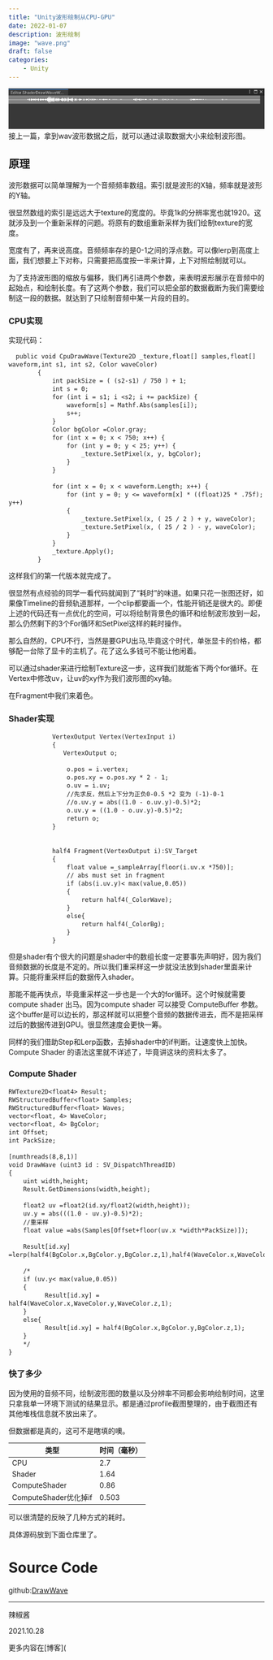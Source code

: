 ```yaml
---
title: "Unity波形绘制从CPU-GPU"
date: 2022-01-07
description: 波形绘制
image: "wave.png"
draft: false
categories:
    - Unity
---
```

![](wave.png)
接上一篇，拿到wav波形数据之后，就可以通过读取数据大小来绘制波形图。

## 原理

波形数据可以简单理解为一个音频频率数组。索引就是波形的X轴，频率就是波形的Y轴。

很显然数组的索引是远远大于texture的宽度的。毕竟1k的分辨率宽也就1920。这就涉及到一个重新采样的问题。将原有的数组重新采样为我们绘制texture的宽度。

宽度有了，再来说高度。音频频率存的是0-1之间的浮点数。可以像lerp到高度上面，我们想要上下对称，只需要把高度按一半来计算，上下对照绘制就可以。

为了支持波形图的缩放与偏移，我们再引进两个参数，来表明波形展示在音频中的起始点，和绘制长度。有了这两个参数，我们可以把全部的数据截断为我们需要绘制这一段的数据。就达到了只绘制音频中某一片段的目的。

### CPU实现

实现代码：

```
  public void CpuDrawWave(Texture2D _texture,float[] samples,float[] waveform,int s1, int s2, Color waveColor)
        {
            int packSize = ( (s2-s1) / 750 ) + 1;
            int s = 0;
            for (int i = s1; i <s2; i += packSize) {
                waveform[s] = Mathf.Abs(samples[i]);
                s++;
            }
            Color bgColor =Color.gray;
            for (int x = 0; x < 750; x++) {
                for (int y = 0; y < 25; y++) {
                    _texture.SetPixel(x, y, bgColor);
                }
            }
 
            for (int x = 0; x < waveform.Length; x++) {
                for (int y = 0; y <= waveform[x] * ((float)25 * .75f); y++) 
                {
                    _texture.SetPixel(x, ( 25 / 2 ) + y, waveColor);
                    _texture.SetPixel(x, ( 25 / 2 ) - y, waveColor);
                }
            }
            _texture.Apply();
        }
```

这样我们的第一代版本就完成了。

很显然有点经验的同学一看代码就闻到了“耗时”的味道。如果只花一张图还好，如果像Timeline的音频轨道那样，一个clip都要画一个，性能开销还是很大的。即便上述的代码还有一点优化的空间，可以将绘制背景色的循环和绘制波形放到一起，那么仍然剩下的3个For循环和SetPixel这样的耗时操作。

那么自然的，CPU不行，当然是要GPU出马,毕竟这个时代，单张显卡的价格，都够配一台除了显卡的主机了。花了这么多钱可不能让他闲着。

可以通过shader来进行绘制Texture这一步，这样我们就能省下两个for循环。在Vertex中修改uv，让uv的xy作为我们波形图的xy轴。

在Fragment中我们来着色。

### Shader实现

```
   			VertexOutput Vertex(VertexInput i)
            {
               VertexOutput o;

                o.pos = i.vertex;
                o.pos.xy = o.pos.xy * 2 - 1;
                o.uv = i.uv;
                //先求反，然后上下分为正负0-0.5 *2 变为 (-1)-0-1
                //o.uv.y = abs((1.0 - o.uv.y)-0.5)*2; 
                o.uv.y = ((1.0 - o.uv.y)-0.5)*2;
                return o;             
            }
                     
            
            half4 Fragment(VertexOutput i):SV_Target
            {
                float value =_sampleArray[floor(i.uv.x *750)];
                // abs must set in fragment
                if (abs(i.uv.y)< max(value,0.05))
                {
                    return half4(_ColorWave);
                }                
                else{
                    return half4(_ColorBg);
                }                                                                                                                                    
            }
```

但是shader有个很大的问题是shader中的数组长度一定要事先声明好，因为我们音频数据的长度是不定的。所以我们重采样这一步就没法放到shader里面来计算。只能将重采样后的数据传入shader。

那能不能再快点，毕竟重采样这一步也是一个大的for循环。这个时候就需要compute shader 出马。因为compute shader 可以接受 ComputeBuffer 参数。这个buffer是可以边长的，那这样就可以把整个音频的数据传进去，而不是把采样过后的数据传进到GPU。很显然速度会更快一筹。

同样的我们借助Step和Lerp函数，去掉shader中的if判断。让速度快上加快。Compute Shader 的语法这里就不详述了，毕竟讲这块的资料太多了。

### Compute Shader

```
RWTexture2D<float4> Result;
RWStructuredBuffer<float> Samples;
RWStructuredBuffer<float> Waves;
vector<float, 4> WaveColor;
vector<float, 4> BgColor;
int Offset;
int PackSize; 

[numthreads(8,8,1)]
void DrawWave (uint3 id : SV_DispatchThreadID)
{
    uint width,height;
    Result.GetDimensions(width,height);

    float2 uv =float2(id.xy/float2(width,height));
    uv.y = abs(((1.0 - uv.y)-0.5)*2);
    //重采样
    float value =abs(Samples[Offset+floor(uv.x *width*PackSize)]);
     
    Result[id.xy] =lerp(half4(BgColor.x,BgColor.y,BgColor.z,1),half4(WaveColor.x,WaveColor.y,WaveColor.z,1),step(uv.y,max(value,0.05)));
    
    /*    
    if (uv.y< max(value,0.05))
    {
          Result[id.xy] = half4(WaveColor.x,WaveColor.y,WaveColor.z,1);
    }                
    else{
          Result[id.xy] = half4(BgColor.x,BgColor.y,BgColor.z,1);
    } 
    */
}
```

### 快了多少

因为使用的音频不同，绘制波形图的数量以及分辨率不同都会影响绘制时间，这里只拿我单一环境下测试的结果显示。都是通过profile截图整理的，由于截图还有其他堆栈信息就不放出来了。

但数据都是真的，这可不是瞎填的噢。

| 类型 | 时间（毫秒） |
| ---- | ---- |
| CPU  | 2.7   |
|Shader|1.64|
|ComputeShader|0.86|
|ComputeShader优化掉if|0.503|

可以很清楚的反映了几种方式的耗时。

具体源码放到下面仓库里了。

# Source Code

github:[DrawWave](https://github.com/SuperSuperPepper/DrawWave)



---

辣椒酱

2021.10.28

更多内容在[博客](

